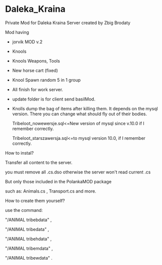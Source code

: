 # Daleka_Kraina
Private Mod for Daleka Kraina Server created by Zbig Brodaty

Mod having
- jorvik MOD v.2
- Knools
- Knools Weapons, Tools 
- New horse cart (fixed)
- Knool Spawn random 5 in 1 group
- All finish for work server. 
- update folder is for client send basilMod.
- Knolls dump the bag of items after killing them. It depends on the mysql version. There you can change what should fly out of their bodies.

    Tribeloot_nowewersje.sql<=New version of mysql since v.10.0 if I remember correctly.

    Tribeloot_starszawersja.sql<=to mysql version 10.0, if I remember correctly. 


How to instal?

Transfer all content to the server.

you must remove all .cs.dso otherwise the server won't read current .cs

But only those included in the PolankaMOD package

such as: Animals.cs , Transport.cs and more.


How to create them yourself?

use the command:

"/ANIMAL tribebdata" ,

"/ANIMAL tribedata" ,

"/ANIMAL tribehdata" ,

"/ANIMAL tribemdata" ,

"/ANIMAL tribewdata" .

